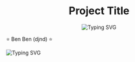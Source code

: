 <div align="center">

# Project Title

<img src="https://readme-typing-svg.herokuapp.com?font=Dancing+Script&size=30&duration=4000&color=B6477B&center=true&vCenter=true&width=600&lines=Welcome+to+my+project;This+is+a+blinking+text+effect;Made+with+love+%E2%9D%A4%EF%B8%8F;Hope+you+enjoy+it!" alt="Typing SVG" />

</div>

<style>
  .blink {
    animation: blink-animation 1s steps(5, start) infinite;
    -webkit-animation: blink-animation 1s steps(5, start) infinite;
  }
  @keyframes blink-animation {
    to {
      visibility: hidden;
    }
  }
  @-webkit-keyframes blink-animation {
    to {
      visibility: hidden;
    }
  }
</style>

<span class="blink">⭐ Ben Ben (djnd) ⭐</span>

![Typing SVG](https://readme-typing-svg.herokuapp.com?font=Fira+Code&size=24&pause=1000&color=F70000&background=FFFFFF00&width=435&lines=This+is+a+blinking+text+using+SVG)
